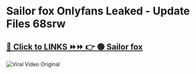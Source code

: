 
 # Sailor fox Onlyfans Leaked - Update Files 68srw

## <h2><a href="https://clipsfans.com/Sailor_fox&ref=git">🔗 Click to LINKS ⏩⏩ 👉 🟢 Sailor fox </a></h2>

<a href="https://clipsfans.com/Sailor_fox&ref=git" rel="nofollow" data-target="animated-image.originalLink"><img src="https://i.ibb.co.com/xMMVF88/686577567.gif" alt="Viral Video Original" style="max-width: 100%; display: inline-block;" data-target="animated-image.originalImage"></a>

